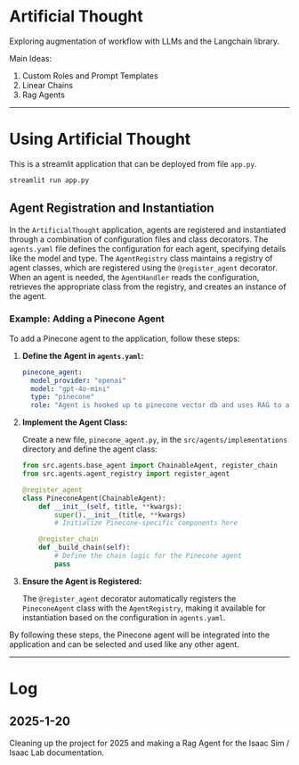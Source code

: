Artificial Thought
================== 
Exploring augmentation of workflow with LLMs and the Langchain library.

Main Ideas:
1. Custom Roles and Prompt Templates
2. Linear Chains
3. Rag Agents

---
# Using Artificial Thought
This is a streamlit application that can be deployed from file `app.py`.

```bash
streamlit run app.py
```

## Agent Registration and Instantiation

In the `ArtificialThought` application, agents are registered and instantiated through a combination of configuration files and class decorators. The `agents.yaml` file defines the configuration for each agent, specifying details like the model and type. The `AgentRegistry` class maintains a registry of agent classes, which are registered using the `@register_agent` decorator. When an agent is needed, the `AgentHandler` reads the configuration, retrieves the appropriate class from the registry, and creates an instance of the agent.

### Example: Adding a Pinecone Agent

To add a Pinecone agent to the application, follow these steps:

1. **Define the Agent in `agents.yaml`:**

   ```yaml
   pinecone_agent:
     model_provider: "openai"
     model: "gpt-4o-mini"
     type: "pinecone"
     role: "Agent is hooked up to pinecone vector db and uses RAG to answer user queries"
   ```

2. **Implement the Agent Class:**

   Create a new file, `pinecone_agent.py`, in the `src/agents/implementations` directory and define the agent class:

   ```python
   from src.agents.base_agent import ChainableAgent, register_chain
   from src.agents.agent_registry import register_agent

   @register_agent
   class PineconeAgent(ChainableAgent):
       def __init__(self, title, **kwargs):
           super().__init__(title, **kwargs)
           # Initialize Pinecone-specific components here

       @register_chain
       def _build_chain(self):
           # Define the chain logic for the Pinecone agent
           pass
   ```

3. **Ensure the Agent is Registered:**

   The `@register_agent` decorator automatically registers the `PineconeAgent` class with the `AgentRegistry`, making it available for instantiation based on the configuration in `agents.yaml`.

By following these steps, the Pinecone agent will be integrated into the application and can be selected and used like any other agent.

---

# Log
## 2025-1-20
Cleaning up the project for 2025 and making a Rag Agent for the Isaac Sim / Isaac Lab documentation.
